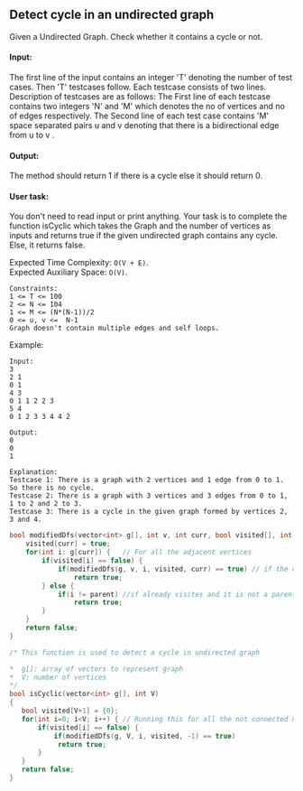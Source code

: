 ## Detect cycle in an undirected graph

Given a Undirected Graph. Check whether it contains a cycle or not.

#### Input:

The first line of the input contains an integer 'T' denoting the number of test cases. Then 'T' testcases follow. Each testcase consists of two lines. Description of testcases are as follows: The First line of each testcase contains two integers 'N' and 'M' which denotes the no of vertices and no of edges respectively. The Second line of each test case contains 'M' space separated pairs u and v denoting that there is a bidirectional edge from u to v .

#### Output:

The method should return 1 if there is a cycle else it should return 0.

#### User task:

You don't need to read input or print anything. Your task is to complete the function isCyclic which takes the Graph and the number of vertices as inputs and returns true if the given undirected graph contains any cycle. Else, it returns false.

Expected Time Complexity: `O(V + E)`.  
Expected Auxiliary Space: `O(V)`.

```
Constraints:
1 <= T <= 100
2 <= N <= 104
1 <= M <= (N*(N-1))/2
0 <= u, v <=  N-1
Graph doesn't contain multiple edges and self loops.
```

Example:

```
Input:
3
2 1
0 1
4 3
0 1 1 2 2 3
5 4
0 1 2 3 3 4 4 2

Output:
0
0
1

Explanation:
Testcase 1: There is a graph with 2 vertices and 1 edge from 0 to 1. So there is no cycle.
Testcase 2: There is a graph with 3 vertices and 3 edges from 0 to 1, 1 to 2 and 2 to 3.
Testcase 3: There is a cycle in the given graph formed by vertices 2, 3 and 4.
```

```c++
bool modifiedDfs(vector<int> g[], int v, int curr, bool visited[], int parent) {
    visited[curr] = true;
    for(int i: g[curr]) {   // For all the adjacent vertices
        if(visited[i] == false) {
            if(modifiedDfs(g, v, i, visited, curr) == true) // if the connected node has detected the cycle
                return true;
        } else {
            if(i != parent) //if already visites and it is not a parent, which means cycle exists
                return true;
        }
    }
    return false;
}

/* This function is used to detect a cycle in undirected graph

*  g[]: array of vectors to represent graph
*  V: number of vertices
*/
bool isCyclic(vector<int> g[], int V)
{
   bool visited[V+1] = {0};
   for(int i=0; i<V; i++) { // Running this for all the not connected nodes
       if(visited[i] == false) {
           if(modifiedDfs(g, V, i, visited, -1) == true)
            return true;
       }
   }
   return false;
}
```
